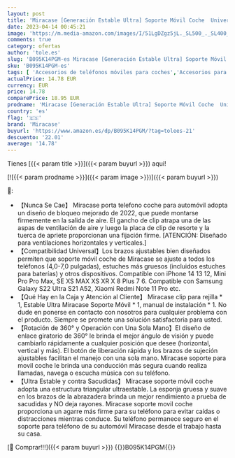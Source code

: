 ```yaml
---
layout: post
title: 'Miracase [Generación Estable Ultra] Soporte Móvil Coche  Universal Soporte Movil Coche contra Sacudidas  Porta Telefono para Rejilla  Compatible con iPhone 14 Pro MAX  13 12 11  Xiaomi  Samsung y Más'
date: 2023-04-14 00:45:21
image: 'https://m.media-amazon.com/images/I/51LgDZgz5jL._SL500_._SL400_.jpg'
comments: true
category: ofertas
author: 'tole.es'
slug: 'B095K14PGM-es Miracase [Generación Estable Ultra] Soporte Móvil Coche...'
sku: 'B095K14PGM-es'
tags: [ 'Accesorios de teléfonos móviles para coches','Accesorios para móviles','Comunicación móvil y accesorios','Cunas de teléfonos móviles para coches','Electrónica','iphone','miracase','🇪🇸', ]
actualPrice: 14.78 EUR
currency: EUR
price: 14.78
comparePrice: 18.95 EUR
prodname: 'Miracase [Generación Estable Ultra] Soporte Móvil Coche  Universal Soporte Movil Coche contra Sacudidas  Porta Telefono para Rejilla  Compatible con iPhone 14 Pro MAX  13 12 11  Xiaomi  Samsung y Más'
country: 'es'
flag: '🇪🇸'
brand: 'Miracase'
buyurl: 'https://www.amazon.es/dp/B095K14PGM/?tag=tolees-21'
descuento: '22.01'
average: '14.78'
---
```


Tienes [{{< param title >}}]({{< param buyurl >}}) aqui!

[![{{< param prodname >}}]({{< param image >}})]({{< param buyurl >}})

🔎:

- 【Nunca Se Cae】 Miracase porta telefono coche para automóvil adopta un diseño de bloqueo mejorado de 2022, que puede montarse firmemente en la salida de aire. El gancho de clip atrapa una de las aspas de ventilación de aire y luego la placa de clip de resorte y la tuerca de apriete proporcionan una fijación firme. [ATENCIÓN: Diseñado para ventilaciones horizontales y verticales.]
- 【Compatibilidad Universal】Los brazos ajustables bien diseñados permiten que soporte móvil coche de Miracase se ajuste a todos los teléfonos (4,0-7,0 pulgadas), estuches más gruesos (incluidos estuches para baterías) y otros dispositivos. Compatible con iPhone 14 13 12, Mini Pro Pro Max, SE XS MAX XS XR X 8 Plus 7 6. Compatible con Samsung Galaxy S22 Ultra S21 A52, Xiaomi Redmi Note 11 Pro etc.
- 【Qué Hay en la Caja y Atención al Cliente】 Miracase clip para rejilla * 1, Estable Ultra Miracase Soporte Móvil * 1, manual de instalación * 1. No dude en ponerse en contacto con nosotros para cualquier problema con el producto. Siempre se promete una solución satisfactoria para usted.
- 【Rotación de 360° y Operación con Una Sola Mano】El diseño de enlace giratorio de 360° le brinda el mejor ángulo de visión y puede cambiarlo rápidamente a cualquier posición que desee (horizontal, vertical y más). El botón de liberación rápida y los brazos de sujeción ajustables facilitan el manejo con una sola mano. Miracase soporte para movil coche le brinda una conducción más segura cuando realiza llamadas, navega o escucha música con su teléfono.
- 【Ultra Estable y contra Sacudidas】 Miracase soporte móvil coche adopta una estructura triangular ultraestable. La esponja gruesa y suave en los brazos de la abrazadera brinda un mejor rendimiento a prueba de sacudidas y NO deja rayones. Miracase soporte movil coche proporciona un agarre más firme para su teléfono para evitar caídas o distracciones mientras conduce. Su teléfono permanece seguro en el soporte para teléfono de su automóvil Miracase desde el trabajo hasta su casa.

[🛒 Comprar!!!]({{< param buyurl >}})
{{<world>}}B095K14PGM{{</world>}}
